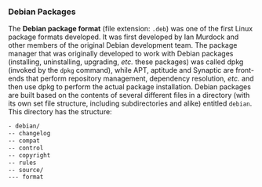### Debian Packages
The **Debian package format** (file extension: `.deb`) was one of the first Linux package formats developed. It was first developed by Ian Murdock and other members of the original Debian development team. The package manager that was originally developed to work with Debian packages (installing, uninstalling, upgrading, *etc.* these packages) was called dpkg (invoked by the `dpkg` command), while APT, aptitude and Synaptic are front-ends that perform repository management, dependency resolution, *etc.* and then use dpkg to perform the actual package installation. Debian packages are built based on the contents of several different files in a directory (with its own set file structure, including subdirectories and alike) entitled `debian`. This directory has the structure:

~~~ bash
- debian/
-- changelog
-- compat
-- control
-- copyright
-- rules
-- source/
--- format
~~~
